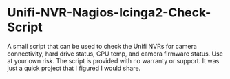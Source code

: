 # Unifi-NVR-Nagios-Icinga2-Check-Script
A small script that can be used to check the Unifi NVRs for camera connectivity, hard drive status, CPU temp, and camera firmware status. Use at your own risk. The script is provided with no warranty or support. It was just a quick project that I figured I would share.
